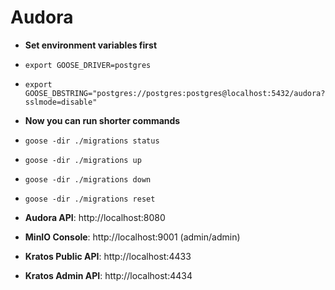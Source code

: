 # Audora

- **Set environment variables first**
- ```export GOOSE_DRIVER=postgres```
- ```export GOOSE_DBSTRING="postgres://postgres:postgres@localhost:5432/audora?sslmode=disable"```

- **Now you can run shorter commands**
- ```goose -dir ./migrations status```
- ```goose -dir ./migrations up```
- ```goose -dir ./migrations down```
- ```goose -dir ./migrations reset```

- **Audora API**: http://localhost:8080
- **MinIO Console**: http://localhost:9001 (admin/admin)
- **Kratos Public API**: http://localhost:4433
- **Kratos Admin API**: http://localhost:4434